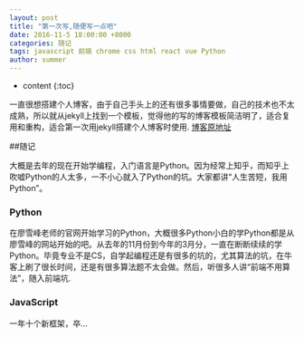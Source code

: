 ```yaml
---
layout: post
title: "第一次写,随便写一点吧"
date: 2016-11-5 18:00:00 +8000
categories: 随记
tags: javascript 前端 chrome css html react vue Python
author: summer
---
```


* content
{:toc}



一直很想搭建个人博客，由于自己手头上的还有很多事情要做，自己的技术也不太成熟，所以就从jekyll上找到一个模板，觉得他的写的博客模板简洁明了，适合复用和重构，适合第一次用jekyll搭建个人博客时使用. [博客原地址](http://gaohaoyang.github.io/) 


##随记

大概是去年的现在开始学编程，入门语言是Python。因为经常上知乎，而知乎上吹嘘Python的人太多，一不小心就入了Python的坑。大家都讲“人生苦短，我用Python”。

### Python

在廖雪峰老师的官网开始学习的Python，大概很多Python小白的学Python都是从廖雪峰的网站开始的吧。从去年的11月份到今年的3月分，一直在断断续续的学Python。毕竟专业不是CS，自学起编程还是有很多的坑的，尤其算法的坑，在牛客上刷了很长时间，还是有很多算法题不太会做。然后，听很多人讲“前端不用算法”，随入前端坑.

### JavaScript

一年十个新框架，卒...




